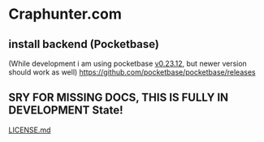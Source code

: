 # Craphunter.com

## install backend (Pocketbase)

(While development i am using pocketbase [v0.23.12](https://github.com/pocketbase/pocketbase/releases/tag/v0.23.12), but newer version should work as well)
https://github.com/pocketbase/pocketbase/releases

## SRY FOR MISSING DOCS, THIS IS FULLY IN DEVELOPMENT State!

[LICENSE.md](LICENSE.md)

